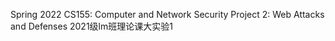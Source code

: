 Spring 2022 CS155: Computer and Network Security Project 2: Web Attacks and Defenses 
2021级lm班理论课大实验1